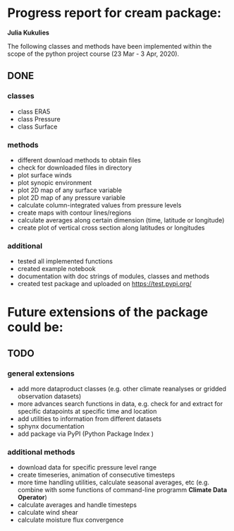 # Progress report for cream package: 

**Julia Kukulies** 


The following classes and methods have been implemented within the scope of the python project course (23 Mar - 3 Apr, 2020). 


## DONE 

### classes

- class ERA5
- class Pressure 
- class Surface

### methods

- different download methods to obtain files 
- check for downloaded files in directory 
- plot surface winds 
- plot synopic environment 
- plot 2D map of any surface variable
- plot 2D map of any pressure variable 
- calculate column-integrated values from pressure levels 
- create maps with contour lines/regions 
- calculate averages along certain dimension (time, latitude or longitude)
- create plot of vertical cross section along latitudes or longitudes 


### additional

- tested all implemented functions
- created example notebook
- documentation with doc strings of modules, classes and methods 
- created test package and uploaded on https://test.pypi.org/ 




# Future extensions of the package could be:


## TODO 

### general extensions 
 
 - add more dataproduct classes (e.g. other climate reanalyses or gridded observation datasets)
 - more advances search functions in data, e.g. check for and extract for specific datapoints at specific time and location 
 - add utilities to information from different datasets 
 - sphynx documentation 
 - add package via PyPI (Python Package Index )
 

 
### additional methods
 
 - download data for specific pressure level range 
- create timeseries, animation of consecutive timesteps 
- more time handling utilities, calculate seasonal averages, etc (e.g. combine with some functions of command-line programm **Climate Data Operator**)
- calculate averages and  handle timesteps 
- calculate wind shear 
- calculate moisture flux convergence 

